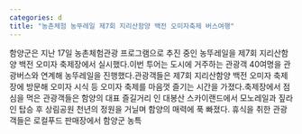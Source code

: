 ```yaml
---
categories: d
title: "농촌체험 농뚜레일 제7회 지리산함양 백전 오미자축제 버스여행"
---
```

함양군은 지난 17일 농촌체험관광 프로그램으로 추진 중인 농뚜레일을 제7회 지리산함양 백전 오미자 축제장에서 실시했다.이번 투어는 도시에 거주하는 관광객 40여명을 관광버스와 연계해 농뚜레일을 진행했다.관광객들은 제7회 지리산함양 백전 오미자 축제장에 방문해 오미자 시식 등 오미자 축제를 마음껏 즐기는 시간을 가졌다.축제장에서 점심을 먹은 관광객들은 함양의 대표 즐길거리 인 대봉산 스카이랜드에서 모노레일과 짚라인 탑승 후 상림공원 천년의 정원을 거닐며 함양의 매력에 푹 빠졌다. 휴식을 취한 관광객들은 로컬푸드 판매장에서 함양군 농특